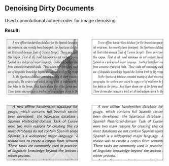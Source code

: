 ## Denoising Dirty Documents

Used convolutional autoencoder for image denoising

**Result:**

![](https://github.com/saltykovamariya/Denoising-Dirty-Documents/blob/main/result_denoising.png)